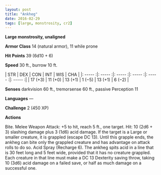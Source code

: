 ```yaml
---
layout: post
title: "Ankheg"
date: 2016-02-29
tags: [large, monstrosity, cr2]
---
```


**Large monstrosity, unaligned**

**Armor Class** 14 (natural armor), 11 while prone

**Hit Points** 39 (6d10 + 6)

**Speed** 30 ft., burrow 10 ft.

|   STR   |   DEX   |   CON   |   INT   |   WIS   |   CHA   |
|: ----- :|: ----- :|: ----- :|: ----- :|: ----- :|: ----- :|
| 17 (+3) | 11 (+0) | 13 (+1) | 1 (−5) | 13 (+1) | 6 (−2) |

**Senses** darkvision 60 ft., tremorsense 60 ft., passive Perception 11 

**Languages** — 

**Challenge** 2 (450 XP)

**Actions** 

Bite. Melee Weapon Attack: +5 to hit, reach 5 ft., one target. Hit: 10 (2d6 + 3) slashing damage plus 3 (1d6) acid damage. If the target is a Large or smaller creature, it is grappled (escape DC 13). Until this grapple ends, the ankheg can bite only the grappled creature and has advantage on attack rolls to do so. Acid Spray (Recharge 6). The ankheg spits acid in a line that is 30 feet long and 5 feet wide, provided that it has no creature grappled. Each creature in that line must make a DC 13 Dexterity saving throw, taking 10 (3d6) acid damage on a failed save, or half as much damage on a successful one.
